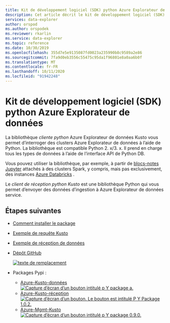 ```yaml
---
title: Kit de développement logiciel (SDK) python Azure Explorateur de données-Azure Explorateur de données
description: Cet article décrit le kit de développement logiciel (SDK) python dans Azure Explorateur de données.
services: data-explorer
author: orspod
ms.author: orspodek
ms.reviewer: rkarlin
ms.service: data-explorer
ms.topic: reference
ms.date: 10/30/2019
ms.openlocfilehash: 355d7e5e9135087fd0023a235990b8c9589a2e86
ms.sourcegitcommit: 7fa9d0eb3556c55475c95da1f96801e8a0aa6b0f
ms.translationtype: MT
ms.contentlocale: fr-FR
ms.lasthandoff: 10/11/2020
ms.locfileid: "91942248"
---
```

# <a name="azure-data-explorer-python-sdk"></a>Kit de développement logiciel (SDK) python Azure Explorateur de données

La bibliothèque *cliente python* Azure Explorateur de données Kusto vous permet d’interroger des clusters Azure Explorateur de données à l’aide de Python. La bibliothèque est compatible Python 2. x/3. x. Il prend en charge tous les types de données à l’aide de l’interface API de Python DB.

Vous pouvez utiliser la bibliothèque, par exemple, à partir de [blocs-notes Jupyter](https://jupyter.org/) attachés à des clusters Spark, y compris, mais pas exclusivement, des instances [Azure Databricks](https://azure.microsoft.com/services/databricks/) .

Le *client de réception python Kusto* est une bibliothèque Python qui vous permet d’envoyer des données d’ingestion à Azure Explorateur de données service.

## <a name="next-steps"></a>Étapes suivantes

* [Comment installer le package](https://github.com/Azure/azure-kusto-python#install)

* [Exemple de requête Kusto](https://github.com/Azure/azure-kusto-python/blob/master/azure-kusto-data/tests/sample.py)

* [Exemple de réception de données](https://github.com/Azure/azure-kusto-python/blob/master/azure-kusto-ingest/tests/sample.py)

* [Dépôt GitHub](https://github.com/Azure/azure-kusto-python)

    [![texte de remplacement](https://travis-ci.org/Azure/azure-kusto-python.svg?branch=master "azure-kusto-python")](https://travis-ci.org/Azure/azure-kusto-python)

* Packages Pypi :

    * [Azure-Kusto-données](https://pypi.org/project/azure-kusto-data/) 
     [ ![ Capture d’écran d’un bouton intitulé p Y package a.](https://badge.fury.io/py/azure-kusto-data.svg)](https://badge.fury.io/py/azure-kusto-data)
    * [Azure-Kusto-réception](https://pypi.org/project/azure-kusto-ingest/) 
     [ ![ Capture d’écran d’un bouton. Le bouton est intitulé P Y Package 1.0.2.](https://badge.fury.io/py/azure-kusto-ingest.svg)](https://badge.fury.io/py/azure-kusto-ingest)
    * [Azure-Mgmt-Kusto](https://pypi.org/project/azure-mgmt-kusto/) 
     [ ![ Capture d’écran d’un bouton intitulé p Y package 0.9.0.](https://badge.fury.io/py/azure-mgmt-kusto.svg)](https://badge.fury.io/py/azure-mgmt-kusto)
